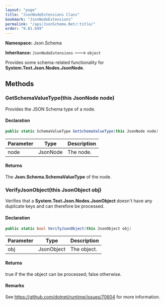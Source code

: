 ```yaml
---
layout: "page"
title: "JsonNodeExtensions Class"
bookmark: "JsonNodeExtensions"
permalink: "/api/JsonSchema.Net/:title/"
order: "9.01.049"
---
```

**Namespace:** Json.Schema

**Inheritance:**
`JsonNodeExtensions`
 🡒 
`object`

Provides some schema-related functionality for **System.Text.Json.Nodes.JsonNode**.

## Methods

### GetSchemaValueType(this JsonNode node)

Provides the JSON Schema type of a node.

#### Declaration

```c#
public static SchemaValueType GetSchemaValueType(this JsonNode node)
```

| Parameter | Type | Description |
|---|---|---|
| node | JsonNode | The node. |


#### Returns

The **Json.Schema.SchemaValueType** of the node.

### VerifyJsonObject(this JsonObject obj)

Verifies that a **System.Text.Json.Nodes.JsonObject** doesn't have any duplicate keys and can
therefore be processed.

#### Declaration

```c#
public static bool VerifyJsonObject(this JsonObject obj)
```

| Parameter | Type | Description |
|---|---|---|
| obj | JsonObject | The object. |


#### Returns

true if the the object can be processed; false otherwise.

#### Remarks

See https://github.com/dotnet/runtime/issues/70604 for more information.

